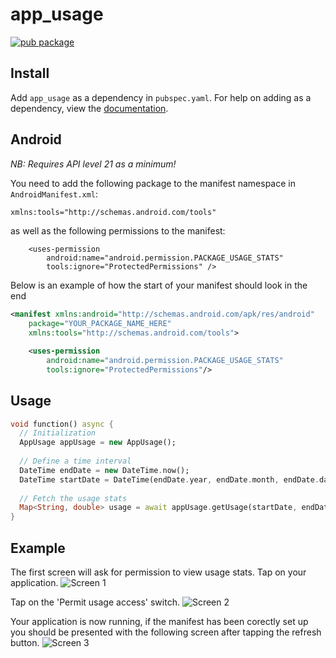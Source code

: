 # app_usage

[![pub package](https://img.shields.io/pub/v/app_usage.svg)](https://pub.dartlang.org/packages/app_usage)

## Install
Add ```app_usage``` as a dependency in  `pubspec.yaml`.
For help on adding as a dependency, view the [documentation](https://flutter.io/using-packages/).

## Android
*NB: Requires API level 21 as a minimum!*

You need to add the following package to the manifest namespace in `AndroidManifest.xml`:
```xml
xmlns:tools="http://schemas.android.com/tools"
```

as well as the following permissions to the manifest:

```
    <uses-permission
        android:name="android.permission.PACKAGE_USAGE_STATS"
        tools:ignore="ProtectedPermissions" />
```

Below is an example of how the start of your manifest should look in the end
```xml
<manifest xmlns:android="http://schemas.android.com/apk/res/android"
    package="YOUR_PACKAGE_NAME_HERE"
    xmlns:tools="http://schemas.android.com/tools">

    <uses-permission
        android:name="android.permission.PACKAGE_USAGE_STATS"
        tools:ignore="ProtectedPermissions"/>
```

## Usage
```dart
void function() async {
  // Initialization
  AppUsage appUsage = new AppUsage();
  
  // Define a time interval
  DateTime endDate = new DateTime.now();
  DateTime startDate = DateTime(endDate.year, endDate.month, endDate.day, 0, 0, 0);
  
  // Fetch the usage stats
  Map<String, double> usage = await appUsage.getUsage(startDate, endDate);
}
```
## Example

The first screen will ask for permission to view usage stats. Tap on your application.
![Screen 1](https://raw.githubusercontent.com/cph-cachet/flutter-plugins/master/packages/app_usage/images/screen1.png)

Tap on the 'Permit usage access' switch.
![Screen 2](https://raw.githubusercontent.com/cph-cachet/flutter-plugins/master/packages/app_usage/images/screen2.png)

Your application is now running, if the manifest has been corectly set up you should be presented with the following screen after tapping the refresh button.
![Screen 3](https://raw.githubusercontent.com/cph-cachet/flutter-plugins/master/packages/app_usage/images/screen3.png)
